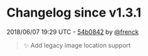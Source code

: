 # Changelog since v1.3.1

2018/06/07 19:29 UTC - [54b0842](https://github.com/hassio-addons/addon-example/commit/54b0842c8f82a755439e67c87a2c709198520a8e) by [@frenck](https://github.com/frenck)
> :sparkles: Add legacy image location support 

